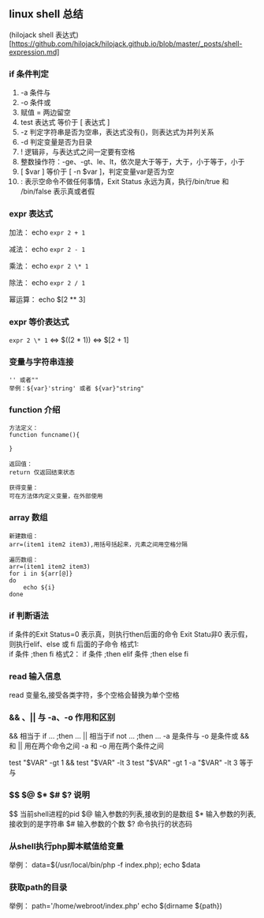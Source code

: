 ## linux shell 总结

(hilojack shell 表达式)[https://github.com/hilojack/hilojack.github.io/blob/master/_posts/shell-expression.md]

### if 条件判定
1. -a 条件与
2. -o 条件或
3. 赋值 = 两边留空
4. test 表达式 等价于 [ 表达式 ]
5. -z 判定字符串是否为空串，表达式没有()，则表达式为并列关系
6. -d 判定变量是否为目录
7. ! 逻辑非，与表达式之间一定要有空格
8. 整数操作符：-ge、-gt、le、lt，依次是大于等于，大于，小于等于，小于
9. [ $var ] 等价于 [ -n $var ]，判定变量var是否为空
10. : 表示空命令不做任何事情，Exit Status 永远为真，执行/bin/true 和 /bin/false 表示真或者假


### expr 表达式
加法：
echo `expr 2 + 1`

减法：
echo `expr 2 - 1`

乘法：
echo `expr 2 \* 1`

除法：
echo `expr 2 / 1`

幂运算：
echo $[2 ** 3]

### expr 等价表达式
`expr 2 \* 1` <=> $((2 * 1)) <=> $[2 + 1]

### 变量与字符串连接
    '' 或者""
    举例：${var}'string' 或者 ${var}"string"


### function 介绍
    方法定义：
    function funcname(){
    
    }

    返回值：
    return 仅返回结束状态

    获得变量：
    可在方法体内定义变量，在外部使用

### array 数组
    新建数组：
    arr=(item1 item2 item3),用括号括起来，元素之间用空格分隔

    遍历数组：
    arr=(item1 item2 item3)
    for i in ${arr[@]}
    do
        echo ${i}
    done

### if 判断语法
if 条件的Exit Status=0 表示真，则执行then后面的命令
Exit Statu非0 表示假，则执行elif、else 或 fi 后面的子命令
格式1:    
    if 条件 ;then
    fi
格式2：
    if 条件 ;then
    elif 条件 ;then
    else
    fi

### read 输入信息
read 变量名,接受各类字符，多个空格会替换为单个空格

### && 、|| 与 -a、-o 作用和区别
&& 相当于 if ... ;then ...
|| 相当于if not ... ;then ...
-a 是条件与
-o 是条件或
&& 和 || 用在两个命令之间
-a 和 -o 用在两个条件之间

test "$VAR" -gt 1 && test "$VAR" -lt 3
test "$VAR" -gt 1 -a "$VAR" -lt 3 等于与 

### $$ $@ $* $# $? 说明
$$ 当前shell进程的pid
$@ 输入参数的列表,接收到的是数组
$* 输入参数的列表,接收到的是字符串
$# 输入参数的个数
$? 命令执行的状态码

### 从shell执行php脚本赋值给变量
举例：
data=$(/usr/local/bin/php -f index.php);
echo $data

### 获取path的目录
举例：
path='/home/webroot/index.php'
echo $(dirname ${path})
